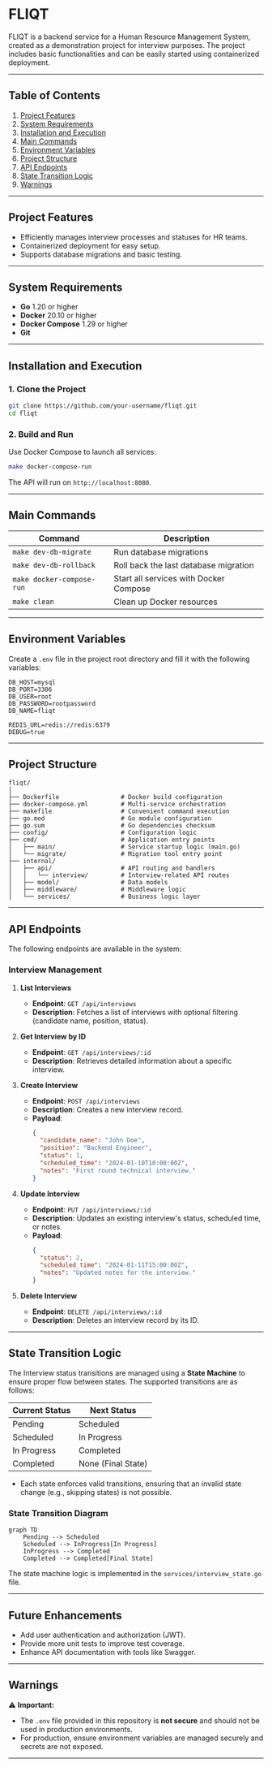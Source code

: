 # FLIQT

FLIQT is a backend service for a Human Resource Management System, created as a demonstration project for interview purposes. The project includes basic functionalities and can be easily started using containerized deployment.

---

## **Table of Contents**

1. [Project Features](#project-features)
2. [System Requirements](#system-requirements)
3. [Installation and Execution](#installation-and-execution)
4. [Main Commands](#main-commands)
5. [Environment Variables](#environment-variables)
6. [Project Structure](#project-structure)
7. [API Endpoints](#api-endpoints)
8. [State Transition Logic](#state-transition-logic)
9. [Warnings](#warnings)

---

## **Project Features**

- Efficiently manages interview processes and statuses for HR teams.
- Containerized deployment for easy setup.
- Supports database migrations and basic testing.

---

## **System Requirements**

- **Go** 1.20 or higher
- **Docker** 20.10 or higher
- **Docker Compose** 1.29 or higher
- **Git**

---

## **Installation and Execution**

### **1. Clone the Project**

```bash
git clone https://github.com/your-username/fliqt.git
cd fliqt
```

### **2. Build and Run**

Use Docker Compose to launch all services:

```bash
make docker-compose-run
```

The API will run on `http://localhost:8080`.

---

## **Main Commands**

| Command                   | Description                         |
|---------------------------|-------------------------------------|
| `make dev-db-migrate`     | Run database migrations             |
| `make dev-db-rollback`    | Roll back the last database migration |
| `make docker-compose-run` | Start all services with Docker Compose |
| `make clean`              | Clean up Docker resources           |

---

## **Environment Variables**

Create a `.env` file in the project root directory and fill it with the following variables:

```env
DB_HOST=mysql
DB_PORT=3306
DB_USER=root
DB_PASSWORD=rootpassword
DB_NAME=fliqt

REDIS_URL=redis://redis:6379
DEBUG=true
```
---

## **Project Structure**

```plaintext
fliqt/
│
├── Dockerfile                 # Docker build configuration
├── docker-compose.yml         # Multi-service orchestration
├── makefile                   # Convenient command execution
├── go.mod                     # Go module configuration
├── go.sum                     # Go dependencies checksum
├── config/                    # Configuration logic
├── cmd/                       # Application entry points
│   ├── main/                  # Service startup logic (main.go)
│   └── migrate/               # Migration tool entry point
├── internal/                  
│   ├── api/                   # API routing and handlers
│   │   └── interview/         # Interview-related API routes
│   ├── model/                 # Data models
│   ├── middleware/            # Middleware logic
│   └── services/              # Business logic layer
```

---

## **API Endpoints**

The following endpoints are available in the system:

### **Interview Management**

1. **List Interviews**
    - **Endpoint**: `GET /api/interviews`
    - **Description**: Fetches a list of interviews with optional filtering (candidate name, position, status).

2. **Get Interview by ID**
    - **Endpoint**: `GET /api/interviews/:id`
    - **Description**: Retrieves detailed information about a specific interview.

3. **Create Interview**
    - **Endpoint**: `POST /api/interviews`
    - **Description**: Creates a new interview record.
    - **Payload**:
      ```json
      {
        "candidate_name": "John Doe",
        "position": "Backend Engineer",
        "status": 1,
        "scheduled_time": "2024-01-10T10:00:00Z",
        "notes": "First round technical interview."
      }
      ```

4. **Update Interview**
    - **Endpoint**: `PUT /api/interviews/:id`
    - **Description**: Updates an existing interview's status, scheduled time, or notes.
    - **Payload**:
      ```json
      {
        "status": 2,
        "scheduled_time": "2024-01-11T15:00:00Z",
        "notes": "Updated notes for the interview."
      }
      ```

5. **Delete Interview**
    - **Endpoint**: `DELETE /api/interviews/:id`
    - **Description**: Deletes an interview record by its ID.

---

## **State Transition Logic**

The Interview status transitions are managed using a **State Machine** to ensure proper flow between states. The supported transitions are as follows:

| Current Status      | Next Status        |
|----------------------|---------------------|
| Pending             | Scheduled          |
| Scheduled           | In Progress        |
| In Progress         | Completed          |
| Completed           | None (Final State) |

- Each state enforces valid transitions, ensuring that an invalid state change (e.g., skipping states) is not possible.

### **State Transition Diagram**

```mermaid
graph TD
    Pending --> Scheduled
    Scheduled --> InProgress[In Progress]
    InProgress --> Completed
    Completed --> Completed[Final State]
```

The state machine logic is implemented in the `services/interview_state.go` file.

---

## **Future Enhancements**

- Add user authentication and authorization (JWT).
- Provide more unit tests to improve test coverage.
- Enhance API documentation with tools like Swagger.

---

## **Warnings**

⚠️ **Important:**
- The `.env` file provided in this repository is **not secure** and should not be used in production environments.
- For production, ensure environment variables are managed securely and secrets are not exposed.

---